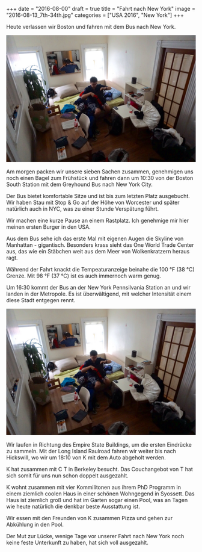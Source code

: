 +++
date = "2016-08-00"
draft = true
title = "Fahrt nach New York"
image = "2016-08-13_7th-34th.jpg"
categories = ["USA 2016", "New York"]
+++

Heute verlassen wir Boston und fahren 
mit dem Bus nach New York. 

![Couch](/images/2016-08-13_Couch.jpg)

Am morgen packen wir unsere sieben Sachen zusammen, genehmigen uns noch einen Bagel 
zum Frühstück und fahren dann 
um 10:30 von der
Boston South Station mit dem Greyhound Bus
nach New York City. 

Der Bus bietet komfortable Sitze und ist bis zum letzten Platz ausgebucht. 
Wir haben Stau mit Stop & Go auf der Höhe von Worcester und später natürlich auch in NYC, was zu einer Stunde Verspätung führt. 

Wir machen eine kurze Pause an einem Rastplatz. Ich genehmige mir hier meinen 
ersten Burger in den USA. 

Aus dem Bus sehe ich das erste Mal mit 
eigenen Augen die Skyline von Manhattan - gigantisch. 
Besonders krass sieht das 
One World Trade Center aus, 
das wie ein Stäbchen weit aus dem Meer von
Wolkenkratzern heraus ragt. 

Während der Fahrt knackt die Tempeaturanzeige
beinahe die 100 °F (38 °C) Grenze. Mit 98 °F (37 °C) ist es auch immernoch warm genug. 

Um 16:30 kommt der Bus an der New York
Pennsilvania Station an und wir landen 
in der Metropole. 
Es ist überwältigend, mit welcher Intensität
einem diese Stadt entgegen rennt. 

![Couch](/images/2016-08-13_Couch.jpg)

Wir laufen in Richtung des Empire State Buildings,
um die ersten Eindrücke zu sammeln. 
Mit der Long Island Raulroad fahren wir weiter
bis nach Hickswill, wo wir um 18:10 von K mit 
dem Auto abgeholt werden. 

K hat zusammen mit C T in Berkeley besucht. 
Das Couchangebot von T hat sich somit für uns
nun schon doppelt ausgezahlt. 

K wohnt zusammen mit vier Kommilitonen aus
ihrem PhD Programm in einem ziemlich 
coolen Haus in einer schönen Wohngegend in
Syossett. Das Haus ist ziemlich groß und hat
im Garten sogar einen Pool, was an Tagen
wie heute natürlich die denkbar beste Ausstattung ist. 

Wir essen mit den Freunden von K zusammen Pizza und gehen zur Abkühlung in den Pool. 

Der Mut zur Lücke, wenige Tage vor unserer
Fahrt nach New York noch keine feste Unterkunft zu haben, hat sich voll ausgezahlt. 